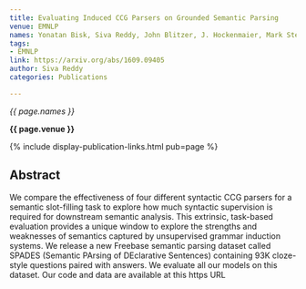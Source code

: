 ```yaml
---
title: Evaluating Induced CCG Parsers on Grounded Semantic Parsing
venue: EMNLP
names: Yonatan Bisk, Siva Reddy, John Blitzer, J. Hockenmaier, Mark Steedman
tags:
- EMNLP
link: https://arxiv.org/abs/1609.09405
author: Siva Reddy
categories: Publications

---
```


*{{ page.names }}*

**{{ page.venue }}**

{% include display-publication-links.html pub=page %}

## Abstract

We compare the effectiveness of four different syntactic CCG parsers for a semantic slot-filling task to explore how much syntactic supervision is required for downstream semantic analysis. This extrinsic, task-based evaluation provides a unique window to explore the strengths and weaknesses of semantics captured by unsupervised grammar induction systems. We release a new Freebase semantic parsing dataset called SPADES (Semantic PArsing of DEclarative Sentences) containing 93K cloze-style questions paired with answers. We evaluate all our models on this dataset. Our code and data are available at this https URL